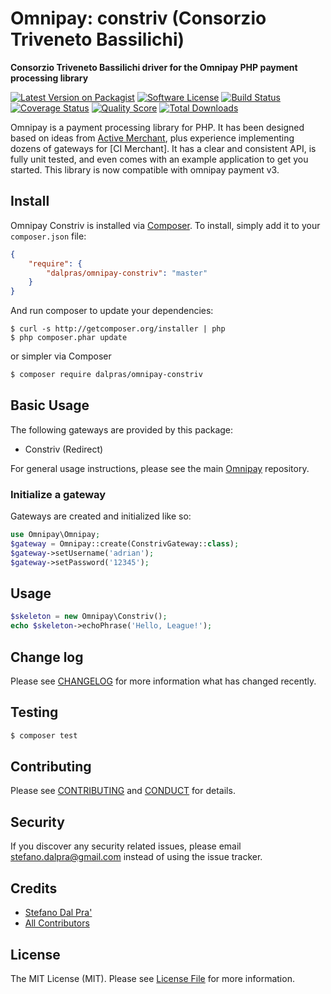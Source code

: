 # Omnipay: constriv (Consorzio Triveneto Bassilichi)

**Consorzio Triveneto Bassilichi driver for the Omnipay PHP payment processing library**

[![Latest Version on Packagist][ico-version]][link-packagist]
[![Software License][ico-license]](LICENSE.md)
[![Build Status][ico-travis]][link-travis]
[![Coverage Status][ico-scrutinizer]][link-scrutinizer]
[![Quality Score][ico-code-quality]][link-code-quality]
[![Total Downloads][ico-downloads]][link-downloads]

Omnipay is a payment processing library for PHP. It has been designed based on
ideas from [Active Merchant](http://activemerchant.org/), plus experience implementing
dozens of gateways for [CI Merchant]. It has a clear and consistent API,
is fully unit tested, and even comes with an example application to get you started.
This library is now compatible with omnipay payment v3.

## Install

Omnipay Constriv is installed via [Composer](http://getcomposer.org/). To install, simply add it
to your `composer.json` file:

```json
{
    "require": {
        "dalpras/omnipay-constriv": "master"
    }
}
```

And run composer to update your dependencies:

    $ curl -s http://getcomposer.org/installer | php
    $ php composer.phar update


or simpler via Composer 

``` bash
$ composer require dalpras/omnipay-constriv
```

## Basic Usage

The following gateways are provided by this package:

* Constriv (Redirect)

For general usage instructions, please see the main [Omnipay](https://github.com/omnipay/omnipay)
repository.

### Initialize a gateway

Gateways are created and initialized like so:

``` php
use Omnipay\Omnipay;
$gateway = Omnipay::create(ConstrivGateway::class);
$gateway->setUsername('adrian');
$gateway->setPassword('12345');
```


## Usage

``` php
$skeleton = new Omnipay\Constriv();
echo $skeleton->echoPhrase('Hello, League!');
```

## Change log

Please see [CHANGELOG](CHANGELOG.md) for more information what has changed recently.

## Testing

``` bash
$ composer test
```

## Contributing

Please see [CONTRIBUTING](CONTRIBUTING.md) and [CONDUCT](CONDUCT.md) for details.

## Security

If you discover any security related issues, please email stefano.dalpra@gmail.com instead of using the issue tracker.

## Credits

- [Stefano Dal Pra'][link-author]
- [All Contributors][link-contributors]

## License

The MIT License (MIT). Please see [License File](LICENSE.md) for more information.

[ico-version]: https://img.shields.io/packagist/v/dalpras/omnipay-constriv.svg?style=flat-square
[ico-license]: https://img.shields.io/badge/license-MIT-brightgreen.svg?style=flat-square
[ico-travis]: https://img.shields.io/travis/dalpras/omnipay-constriv/master.svg?style=flat-square
[ico-scrutinizer]: https://img.shields.io/scrutinizer/coverage/g/dalpras/omnipay-constriv.svg?style=flat-square
[ico-code-quality]: https://img.shields.io/scrutinizer/g/dalpras/omnipay-constriv.svg?style=flat-square
[ico-downloads]: https://img.shields.io/packagist/dt/dalpras/omnipay-constriv.svg?style=flat-square

[link-packagist]: https://packagist.org/packages/dalpras/omnipay-constriv
[link-travis]: https://travis-ci.org/dalpras/omnipay-constriv
[link-scrutinizer]: https://scrutinizer-ci.com/g/dalpras/omnipay-constriv/code-structure
[link-code-quality]: https://scrutinizer-ci.com/g/dalpras/omnipay-constriv
[link-downloads]: https://packagist.org/packages/dalpras/omnipay-constriv
[link-author]: https://github.com/dalpras
[link-contributors]: ../../contributors
